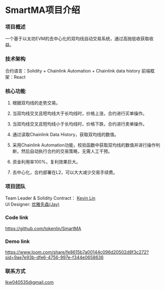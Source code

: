 # SmartMA项目介绍

### 项目概述
一个基于以太坊EVM的去中心化的双均线自动交易系统，通过高抛低收获取收益。

### 技术架构
合约语言：Solidity + Chainlink Automation + Chainlink data history
前端框架：React

### 核心功能

1. 根据双均线的走势交易。

2. 当双均线交叉且短均线大于长均线时，价格上涨，合约进行买单操作。

3. 当双均线交叉且短均线小于长均线时，价格下跌，合约进行卖单操作。

4. 通过读取Chainlink Data History，获取双均线的数值。

5. 采用Chainlink Automation功能，校验函数中获取双均线的数值并进行操作判断，然后自动执行合约的交易策略，无需人工干预。

6. 资金利用率100%，复利效果巨大。

7. 去中心化，合约部署在L2，可以大大减少交易手续费。

### 项目团队
Team Leader & Solidity Contract： [Kevin Lin](https://github.com/tokenlin)  
UI Designer:    [优雅先森(Jay)](https://github.com/Mt-Youya)

### Code link
https://github.com/tokenlin/SmartMA

### Demo link
https://www.loom.com/share/fe8615b7a00144c096d20502d8f3c272?sid=9ae7e93b-dfe6-4756-997e-f344e0658636

### 联系方式
lkw040535@gmail.com